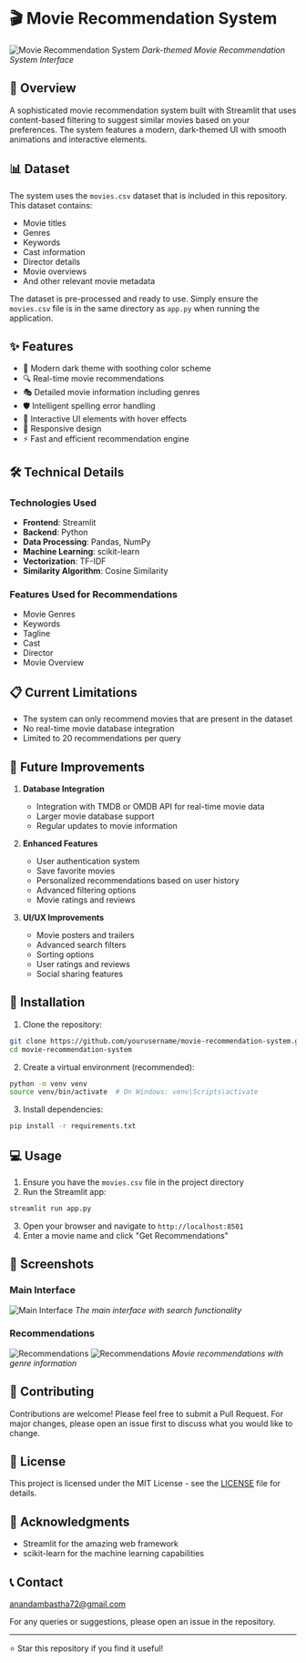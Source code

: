 # 🎬 Movie Recommendation System

![Movie Recommendation System](screenshots/main.png)
*Dark-themed Movie Recommendation System Interface*

## 📝 Overview

A sophisticated movie recommendation system built with Streamlit that uses content-based filtering to suggest similar movies based on your preferences. The system features a modern, dark-themed UI with smooth animations and interactive elements.

## 📊 Dataset

The system uses the `movies.csv` dataset that is included in this repository. This dataset contains:
- Movie titles
- Genres
- Keywords
- Cast information
- Director details
- Movie overviews
- And other relevant movie metadata

The dataset is pre-processed and ready to use. Simply ensure the `movies.csv` file is in the same directory as `app.py` when running the application.

## ✨ Features

- 🎨 Modern dark theme with soothing color scheme
- 🔍 Real-time movie recommendations
- 🎭 Detailed movie information including genres
- 🛡️ Intelligent spelling error handling
- 💫 Interactive UI elements with hover effects
- 📱 Responsive design
- ⚡ Fast and efficient recommendation engine

## 🛠️ Technical Details

### Technologies Used
- **Frontend**: Streamlit
- **Backend**: Python
- **Data Processing**: Pandas, NumPy
- **Machine Learning**: scikit-learn
- **Vectorization**: TF-IDF
- **Similarity Algorithm**: Cosine Similarity

### Features Used for Recommendations
- Movie Genres
- Keywords
- Tagline
- Cast
- Director
- Movie Overview

## 📋 Current Limitations

- The system can only recommend movies that are present in the dataset
- No real-time movie database integration
- Limited to 20 recommendations per query

## 🔮 Future Improvements

1. **Database Integration**
   - Integration with TMDB or OMDB API for real-time movie data
   - Larger movie database support
   - Regular updates to movie information

2. **Enhanced Features**
   - User authentication system
   - Save favorite movies
   - Personalized recommendations based on user history
   - Advanced filtering options
   - Movie ratings and reviews

3. **UI/UX Improvements**
   - Movie posters and trailers
   - Advanced search filters
   - Sorting options
   - User ratings and reviews
   - Social sharing features

## 🚀 Installation

1. Clone the repository:
```bash
git clone https://github.com/yourusername/movie-recommendation-system.git
cd movie-recommendation-system
```

2. Create a virtual environment (recommended):
```bash
python -m venv venv
source venv/bin/activate  # On Windows: venv\Scripts\activate
```

3. Install dependencies:
```bash
pip install -r requirements.txt
```

## 💻 Usage

1. Ensure you have the `movies.csv` file in the project directory
2. Run the Streamlit app:
```bash
streamlit run app.py
```
3. Open your browser and navigate to `http://localhost:8501`
4. Enter a movie name and click "Get Recommendations"

## 📸 Screenshots

### Main Interface
![Main Interface](screenshots/main.png)
*The main interface with search functionality*

### Recommendations
![Recommendations](screenshots/recommendation1.png)
![Recommendations](screenshots/recommendations2.png)
*Movie recommendations with genre information*

## 🤝 Contributing

Contributions are welcome! Please feel free to submit a Pull Request. For major changes, please open an issue first to discuss what you would like to change.

## 📝 License

This project is licensed under the MIT License - see the [LICENSE](LICENSE) file for details.

## 🙏 Acknowledgments

- Streamlit for the amazing web framework
- scikit-learn for the machine learning capabilities

## 📞 Contact
anandambastha72@gmail.com

For any queries or suggestions, please open an issue in the repository.

---

⭐ Star this repository if you find it useful! 